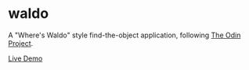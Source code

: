# waldo

A "Where's Waldo" style find-the-object application, following
[The Odin Project](https://www.theodinproject.com/lessons/node-path-javascript-where-s-waldo-a-photo-tagging-app).

[Live Demo](https://waldo-c3546.web.app/)
